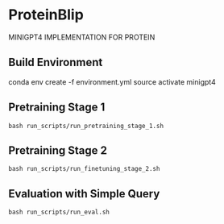 # ProteinBlip
MINIGPT4 IMPLEMENTATION FOR PROTEIN


## Build Environment
conda env create -f environment.yml
source activate minigpt4

## Pretraining Stage 1
```
bash run_scripts/run_pretraining_stage_1.sh
```

## Pretraining Stage 2
```
bash run_scripts/run_finetuning_stage_2.sh
```

## Evaluation with Simple Query
```
bash run_scripts/run_eval.sh
```

